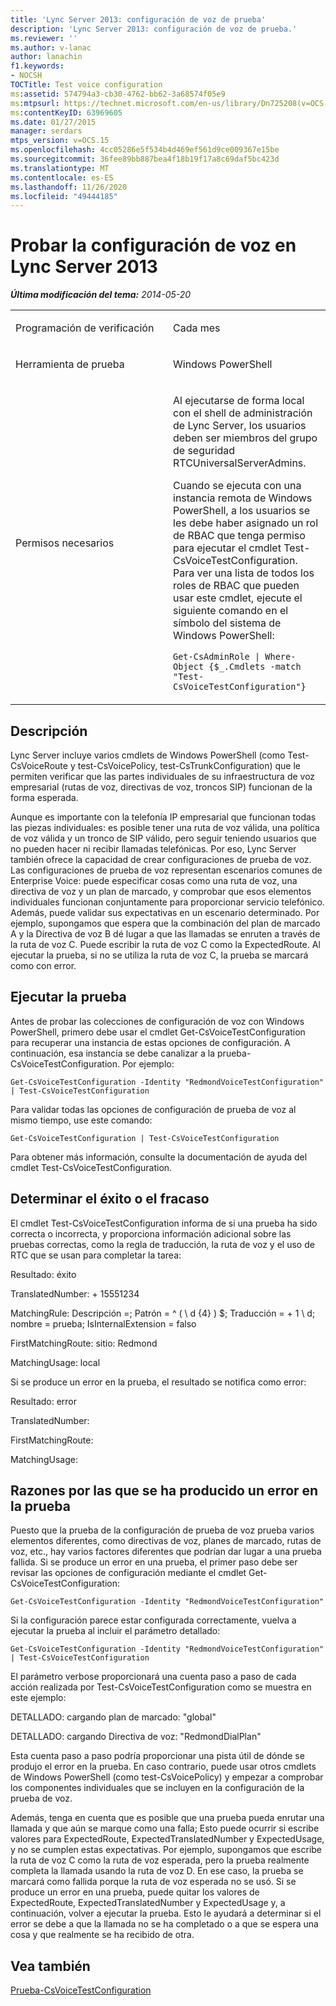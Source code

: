 ```yaml
---
title: 'Lync Server 2013: configuración de voz de prueba'
description: 'Lync Server 2013: configuración de voz de prueba.'
ms.reviewer: ''
ms.author: v-lanac
author: lanachin
f1.keywords:
- NOCSH
TOCTitle: Test voice configuration
ms:assetid: 574794a3-cb30-4762-bb62-3a68574f05e9
ms:mtpsurl: https://technet.microsoft.com/en-us/library/Dn725208(v=OCS.15)
ms:contentKeyID: 63969605
ms.date: 01/27/2015
manager: serdars
mtps_version: v=OCS.15
ms.openlocfilehash: 4cc05286e5f534b4d469ef561d9ce009367e15be
ms.sourcegitcommit: 36fee89bb887bea4f18b19f17a8c69daf5bc423d
ms.translationtype: MT
ms.contentlocale: es-ES
ms.lasthandoff: 11/26/2020
ms.locfileid: "49444185"
---
```

# <a name="test-voice-configuration-in-lync-server-2013"></a>Probar la configuración de voz en Lync Server 2013

<div data-xmlns="http://www.w3.org/1999/xhtml">

<div class="topic" data-xmlns="http://www.w3.org/1999/xhtml" data-msxsl="urn:schemas-microsoft-com:xslt" data-cs="https://msdn.microsoft.com/">

<div data-asp="https://msdn2.microsoft.com/asp">



</div>

<div id="mainSection">

<div id="mainBody">

<span> </span>

_**Última modificación del tema:** 2014-05-20_


<table>
<colgroup>
<col style="width: 50%" />
<col style="width: 50%" />
</colgroup>
<tbody>
<tr class="odd">
<td><p>Programación de verificación</p></td>
<td><p>Cada mes</p></td>
</tr>
<tr class="even">
<td><p>Herramienta de prueba</p></td>
<td><p>Windows PowerShell</p></td>
</tr>
<tr class="odd">
<td><p>Permisos necesarios</p></td>
<td><p>Al ejecutarse de forma local con el shell de administración de Lync Server, los usuarios deben ser miembros del grupo de seguridad RTCUniversalServerAdmins.</p>
<p>Cuando se ejecuta con una instancia remota de Windows PowerShell, a los usuarios se les debe haber asignado un rol de RBAC que tenga permiso para ejecutar el cmdlet Test-CsVoiceTestConfiguration. Para ver una lista de todos los roles de RBAC que pueden usar este cmdlet, ejecute el siguiente comando en el símbolo del sistema de Windows PowerShell:</p>
<p><code>Get-CsAdminRole | Where-Object {$_.Cmdlets -match &quot;Test-CsVoiceTestConfiguration&quot;}</code></p></td>
</tr>
</tbody>
</table>


<div>

## <a name="description"></a>Descripción

Lync Server incluye varios cmdlets de Windows PowerShell (como Test-CsVoiceRoute y test-CsVoicePolicy, test-CsTrunkConfiguration) que le permiten verificar que las partes individuales de su infraestructura de voz empresarial (rutas de voz, directivas de voz, troncos SIP) funcionan de la forma esperada.

Aunque es importante con la telefonía IP empresarial que funcionan todas las piezas individuales: es posible tener una ruta de voz válida, una política de voz válida y un tronco de SIP válido, pero seguir teniendo usuarios que no pueden hacer ni recibir llamadas telefónicas. Por eso, Lync Server también ofrece la capacidad de crear configuraciones de prueba de voz. Las configuraciones de prueba de voz representan escenarios comunes de Enterprise Voice: puede especificar cosas como una ruta de voz, una directiva de voz y un plan de marcado, y comprobar que esos elementos individuales funcionan conjuntamente para proporcionar servicio telefónico. Además, puede validar sus expectativas en un escenario determinado. Por ejemplo, supongamos que espera que la combinación del plan de marcado A y la Directiva de voz B dé lugar a que las llamadas se enruten a través de la ruta de voz C. Puede escribir la ruta de voz C como la ExpectedRoute. Al ejecutar la prueba, si no se utiliza la ruta de voz C, la prueba se marcará como con error.

</div>

<div>

## <a name="running-the-test"></a>Ejecutar la prueba

Antes de probar las colecciones de configuración de voz con Windows PowerShell, primero debe usar el cmdlet Get-CsVoiceTestConfiguration para recuperar una instancia de estas opciones de configuración. A continuación, esa instancia se debe canalizar a la prueba-CsVoiceTestConfiguration. Por ejemplo:

`Get-CsVoiceTestConfiguration -Identity "RedmondVoiceTestConfiguration" | Test-CsVoiceTestConfiguration`

Para validar todas las opciones de configuración de prueba de voz al mismo tiempo, use este comando:

`Get-CsVoiceTestConfiguration | Test-CsVoiceTestConfiguration`

Para obtener más información, consulte la documentación de ayuda del cmdlet Test-CsVoiceTestConfiguration.

</div>

<div>

## <a name="determining-success-or-failure"></a>Determinar el éxito o el fracaso

El cmdlet Test-CsVoiceTestConfiguration informa de si una prueba ha sido correcta o incorrecta, y proporciona información adicional sobre las pruebas correctas, como la regla de traducción, la ruta de voz y el uso de RTC que se usan para completar la tarea:

Resultado: éxito

TranslatedNumber: + 15551234

MatchingRule: Descripción =; Patrón = ^ ( \\ d {4} ) $; Traducción = + 1 \\ d; nombre = prueba; IsInternalExtension = falso

FirstMatchingRoute: sitio: Redmond

MatchingUsage: local

Si se produce un error en la prueba, el resultado se notifica como error:

Resultado: error

TranslatedNumber:   

FirstMatchingRoute:

MatchingUsage:      

</div>

<div>

## <a name="reasons-why-the-test-might-have-failed"></a>Razones por las que se ha producido un error en la prueba

Puesto que la prueba de la configuración de prueba de voz prueba varios elementos diferentes, como directivas de voz, planes de marcado, rutas de voz, etc., hay varios factores diferentes que podrían dar lugar a una prueba fallida. Si se produce un error en una prueba, el primer paso debe ser revisar las opciones de configuración mediante el cmdlet Get-CsVoiceTestConfiguration:

`Get-CsVoiceTestConfiguration -Identity "RedmondVoiceTestConfiguration"`

Si la configuración parece estar configurada correctamente, vuelva a ejecutar la prueba al incluir el parámetro detallado:

`Get-CsVoiceTestConfiguration -Identity "RedmondVoiceTestConfiguration" | Test-CsVoiceTestConfiguration`

El parámetro verbose proporcionará una cuenta paso a paso de cada acción realizada por Test-CsVoiceTestConfiguration como se muestra en este ejemplo:

DETALLADO: cargando plan de marcado: "global"

DETALLADO: cargando Directiva de voz: "RedmondDialPlan"

Esta cuenta paso a paso podría proporcionar una pista útil de dónde se produjo el error en la prueba. En caso contrario, puede usar otros cmdlets de Windows PowerShell (como test-CsVoicePolicy) y empezar a comprobar los componentes individuales que se incluyen en la configuración de la prueba de voz.

Además, tenga en cuenta que es posible que una prueba pueda enrutar una llamada y que aún se marque como una falla; Esto puede ocurrir si escribe valores para ExpectedRoute, ExpectedTranslatedNumber y ExpectedUsage, y no se cumplen estas expectativas. Por ejemplo, supongamos que escribe la ruta de voz C como la ruta de voz esperada, pero la prueba realmente completa la llamada usando la ruta de voz D. En ese caso, la prueba se marcará como fallida porque la ruta de voz esperada no se usó. Si se produce un error en una prueba, puede quitar los valores de ExpectedRoute, ExpectedTranslatedNumber y ExpectedUsage y, a continuación, volver a ejecutar la prueba. Esto le ayudará a determinar si el error se debe a que la llamada no se ha completado o a que se espera una cosa y que realmente se ha recibido de otra.

</div>

<div>

## <a name="see-also"></a>Vea también


[Prueba-CsVoiceTestConfiguration](https://docs.microsoft.com/powershell/module/skype/Test-CsVoiceTestConfiguration)  
  

</div>

</div>

<span> </span>

</div>

</div>

</div>

